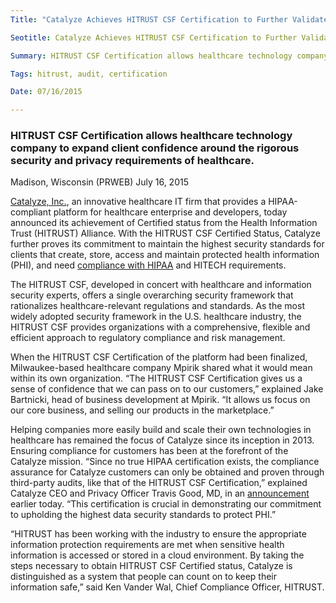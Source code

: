 ```yaml
---
Title: "Catalyze Achieves HITRUST CSF Certification to Further Validate Its High Security Standards"

Seotitle: Catalyze Achieves HITRUST CSF Certification to Further Validate Its High Security Standards

Summary: HITRUST CSF Certification allows healthcare technology company to expand client confidence around the rigorous security and privacy requirements of healthcare.

Tags: hitrust, audit, certification

Date: 07/16/2015

---
```

### HITRUST CSF Certification allows healthcare technology company to expand client confidence around the rigorous security and privacy requirements of healthcare.

Madison, Wisconsin (PRWEB) July 16, 2015

[Catalyze, Inc.](https://catalyze.io/), an innovative healthcare IT firm that provides a HIPAA-compliant platform for healthcare enterprise and developers, today announced its achievement of Certified status from the Health Information Trust (HITRUST) Alliance. With the HITRUST CSF Certified Status, Catalyze further proves its commitment to maintain the highest security standards for clients that create, store, access and maintain protected health information (PHI), and need [compliance with HIPAA](https://catalyze.io/hipaa-compliance) and HITECH requirements.

The HITRUST CSF, developed in concert with healthcare and information security experts, offers a single overarching security framework that rationalizes healthcare-relevant regulations and standards. As the most widely adopted security framework in the U.S. healthcare industry, the HITRUST CSF provides organizations with a comprehensive, flexible and efficient approach to regulatory compliance and risk management.

When the HITRUST CSF Certification of the platform had been finalized, Milwaukee-based healthcare company Mpirik shared what it would mean within its own organization. “The HITRUST CSF Certification gives us a sense of confidence that we can pass on to our customers,” explained Jake Bartnicki, head of business development at Mpirik. “It allows us focus on our core business, and selling our products in the marketplace.”

Helping companies more easily build and scale their own technologies in healthcare has remained the focus of Catalyze since its inception in 2013. Ensuring compliance for customers has been at the forefront of the Catalyze mission. “Since no true HIPAA certification exists, the compliance assurance for Catalyze customers can only be obtained and proven through third-party audits, like that of the HITRUST CSF Certification,” explained Catalyze CEO and Privacy Officer Travis Good, MD, in an [announcement](https://catalyze.io/blog/catalyze-is-hitrust-certified) earlier today. “This certification is crucial in demonstrating our commitment to upholding the highest data security standards to protect PHI.”

“HITRUST has been working with the industry to ensure the appropriate information protection requirements are met when sensitive health information is accessed or stored in a cloud environment. By taking the steps necessary to obtain HITRUST CSF Certified status, Catalyze is distinguished as a system that people can count on to keep their information safe,” said Ken Vander Wal, Chief Compliance Officer, HITRUST.